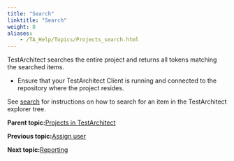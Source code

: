 ```yaml
--- 
title: "Search"
linktitle: "Search"
weight: 8
aliases: 
    - /TA_Help/Topics/Projects_search.html
---
```


TestArchitect searches the entire project and returns all tokens matching the searched items.

-   Ensure that your TestArchitect Client is running and connected to the repository where the project resides.

See [search](Additional_features_search.html) for instructions on how to search for an item in the TestArchitect explorer tree.

**Parent topic:**[Projects in TestArchitect](/TA_Help/Topics/Projects_def.html)

**Previous topic:**[Assign user](/TA_Help/Topics/Projects_assign_user.html)

**Next topic:**[Reporting](/TA_Help/Topics/Projects_reporting.html)

